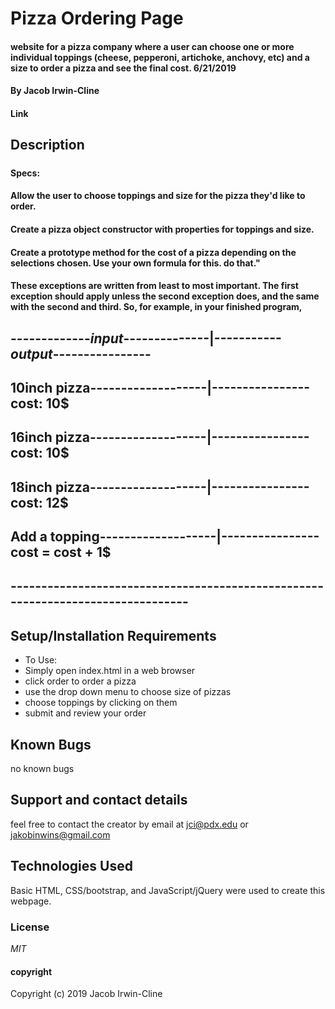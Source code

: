 # Pizza Ordering Page

####  website for a pizza company where a user can choose one or more individual toppings (cheese, pepperoni, artichoke, anchovy, etc) and a size to order a pizza and see the final cost. 6/21/2019

#### By Jacob Irwin-Cline
#### Link

## Description

#####

#### Specs:
#### Allow the user to choose toppings and size for the pizza they'd like to order.
#### Create a pizza object constructor with properties for toppings and size.
#### Create a prototype method for the cost of a pizza depending on the selections chosen. Use your own formula for this. do that."
#### These exceptions are written from least to most important. The first exception should apply unless the second exception does, and the same with the second and third. So, for example, in your finished program,


## -------------_input_--------------|-----------_output_----------------

## 10inch pizza-------------------|----------------cost: 10$
## 16inch pizza-------------------|----------------cost: 10$
## 18inch pizza-------------------|----------------cost: 12$
## Add a topping-------------------|----------------cost = cost + 1$
## --------------------------------------------------------------------------------

####


## Setup/Installation Requirements

* To Use:
* Simply open index.html in a web browser
* click order to order a pizza                                                                                        
* use the drop down menu to choose size of pizzas
* choose toppings by clicking on them
* submit and review your order                                                                                



## Known Bugs

no known bugs

## Support and contact details

feel free to contact the creator by email at jci@pdx.edu or jakobinwins@gmail.com

## Technologies Used

Basic HTML, CSS/bootstrap, and JavaScript/jQuery were used to create this webpage.

### License

*MIT*

#### copyright ####

Copyright (c) 2019 Jacob Irwin-Cline
